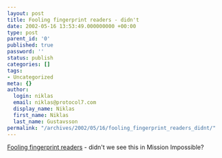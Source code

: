 ```yaml
---
layout: post
title: Fooling fingerprint readers - didn't
date: 2002-05-16 13:53:49.000000000 +00:00
type: post
parent_id: '0'
published: true
password: ''
status: publish
categories: []
tags:
- Uncategorized
meta: {}
author:
  login: niklas
  email: niklas@protocol7.com
  display_name: Niklas
  first_name: Niklas
  last_name: Gustavsson
permalink: "/archives/2002/05/16/fooling_fingerprint_readers_didnt/"
---
```

[Fooling fingerprint readers](http://www.counterpane.com/crypto-gram-0205.html#5) - didn't we see this in Mission Impossible?

